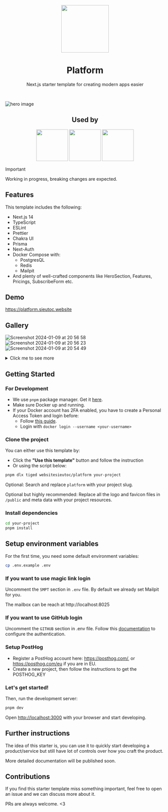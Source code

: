 <p align="center">
    <img width="150" src="https://github.com/websitesieutoc/platform/assets/1083478/a0e7ccf3-82d5-4ad1-9179-dd6b97c6d569">
</p>

<h1 align="center">Platform</h1>

<p align="center">
    Next.js starter template for creating modern apps easier
</p>

<br/>

![hero image](https://github.com/websitesieutoc/platform/assets/1083478/9fffbada-3bf9-4c3c-b592-fd8ddca53463)

<h2 align="center">Used by</h1>

<p align="center">
    <img width="100" src="https://github.com/websitesieutoc/platform/assets/1083478/71126c55-e37c-432a-abd2-ca8c8f82ff97">
    <img width="100" src="https://github.com/websitesieutoc/platform/assets/1083478/98fd2aa1-2d3e-4ee6-a794-52b4cf0379e1">
    <img width="100" src="https://github.com/websitesieutoc/platform/assets/1083478/90df8660-005a-4c1d-b27f-8c83182dcce5">
</p>

> [!IMPORTANT]
> Working in progress, breaking changes are expected.

## Features

This template includes the following:

- Next.js 14
- TypeScript
- ESLint
- Prettier
- Chakra UI
- Prisma
- Next-Auth
- Docker Compose with:
    - PostgresQL
    - Redis
    - Mailpit
- And plenty of well-crafted components like HeroSection, Features, Pricings, SubscribeForm etc.

## Demo

https://platform.sieutoc.website

## Gallery

![Screenshot 2024-01-09 at 20 56 58](https://github.com/websitesieutoc/platform/assets/1083478/f01eba8f-4674-40ad-a823-a499eef7269e)
![Screenshot 2024-01-09 at 20 56 23](https://github.com/websitesieutoc/platform/assets/1083478/cdd50973-8478-478b-9114-398f2b70553b)
![Screenshot 2024-01-09 at 20 54 49](https://github.com/websitesieutoc/platform/assets/1083478/f96c813b-8928-497a-9a85-daf2bf2426ad)

<details>
  <summary>Click me to see more</summary>
    
![Screenshot 2024-01-09 at 20 57 35](https://github.com/websitesieutoc/platform/assets/1083478/a34c4055-f187-4ad5-8224-2b7ec67acec8)
![Screenshot 2024-01-09 at 20 57 16](https://github.com/websitesieutoc/platform/assets/1083478/d543b6ad-1d95-4c28-ad17-6b46cd944a89)
![Screenshot 2024-01-09 at 20 57 12](https://github.com/websitesieutoc/platform/assets/1083478/4ba7869b-c27b-4377-9b75-3a50b3c0ec45)
![Screenshot 2024-01-09 at 20 56 46](https://github.com/websitesieutoc/platform/assets/1083478/b6366cf9-8e5b-414d-802f-124bab2f2100)
![Screenshot 2024-01-09 at 20 56 33](https://github.com/websitesieutoc/platform/assets/1083478/a11c25bd-d781-4c92-a8fb-c8e74adeca35)
![Screenshot 2024-01-09 at 20 56 28](https://github.com/websitesieutoc/platform/assets/1083478/43f7d462-5eeb-4c3c-9f0f-7199fe005915)

</details>

## Getting Started

### For Development

- We use `pnpm` package manager. Get it [here](https://pnpm.io/installation).
- Make sure Docker up and running.
- If your Docker account has 2FA enabled, you have to create a Personal Access Token and login before:
    - Follow [this guide](https://docs.docker.com/docker-hub/access-tokens/).
    - Login with `docker login --username <your-username>`

### Clone the project

You can either use this template by:

- Click the **"Use this template"** button and follow the instruction
- Or using the script below:

```bash
pnpm dlx tiged websitesieutoc/platform your-project
```

Optional: Search and replace `platform` with your project slug.

Optional but highly recommended: Replace all the logo and favicon files in `/public` and meta data with your project resources.

### Install dependencies

```bash
cd your-project
pnpm install
```

## Setup environment variables

For the first time, you need some default environment variables:

```bash
cp .env.example .env
```

### If you want to use magic link login

Uncomment the `SMPT` section in `.env` file. By default we already set Mailpit for you.

The mailbox can be reach at http://localhost:8025


### If you want to use GitHub login

Uncomment the `GITHUB` section in .env file. Follow this [documentation](https://docs.github.com/en/apps/oauth-apps/building-oauth-apps/creating-an-oauth-app) to configure the authentication.


### Setup PostHog

- Register a PostHog account here: https://posthog.com/, or https://posthog.com/eu if you are in EU.
- Create a new project, then follow the instructions to get the POSTHOG_KEY

### Let's get started!

Then, run the development server:

```bash
pnpm dev
```

Open [http://localhost:3000](http://localhost:3000) with your browser and start developing.

## Further instructions

The idea of this starter is, you can use it to quickly start developing a product/service but still have lot of controls over how you craft the product.

More detailed documentation will be published soon.

## Contributions

If you find this starter template miss something important, feel free to open an issue and we can discuss more about it.

PRs are always welcome. <3
